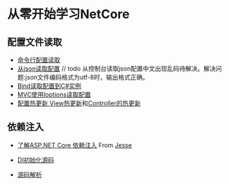 # 从零开始学习NetCore

## 配置文件读取

- [命令行配置读取](https://github.com/coderdp/StartNetCore/blob/master/CommandLineSample/CommandLineSample/Program.cs)
- [从json读取配置](https://github.com/coderdp/StartNetCore/blob/master/CommandLineSample/JsonConfigSample/Program.cs) // todo 从控制台读取json配置中文出现乱码待解决。解决问题:json文件编码格式为utf-8时，输出格式正确。
- [Bind读取配置到C#实例](https://github.com/coderdp/StartNetCore/blob/master/CommandLineSample/OptionsBindSample/Startup.cs)
- [MVC使用Ioptions读取配置](https://github.com/coderdp/StartNetCore/blob/master/CommandLineSample/OptionsBindSample/Startup.cs)
- [配置热更新](https://github.com/coderdp/StartNetCore/tree/master/CommandLineSample/OptionsBindSample),[View热更新](https://github.com/coderdp/StartNetCore/blob/master/CommandLineSample/OptionsBindSample/Views/Home/Index2.cshtml)和[Controller的热更新](https://github.com/coderdp/StartNetCore/blob/master/CommandLineSample/OptionsBindSample/Controllers/HomeController.cs)

## 依赖注入

- [了解ASP.NET Core 依赖注入](http://www.jessetalk.cn/2017/11/06/di-in-aspnetcore/) From [Jesse](http://www.jessetalk.cn/who-is-jesse/)

- [DI初始化源码](https://github.com/aspnet/Hosting)
- [源码解析](https://github.com/coderdp/StartNetCore/blob/master/DI%E5%88%9D%E5%A7%8B%E5%8C%96%E6%BA%90%E7%A0%81%E8%A7%A3%E8%AF%BB/DI%E5%88%9D%E5%A7%8B%E5%8C%96%E6%BA%90%E7%A0%81%E8%A7%A3%E8%AF%BB.md)

